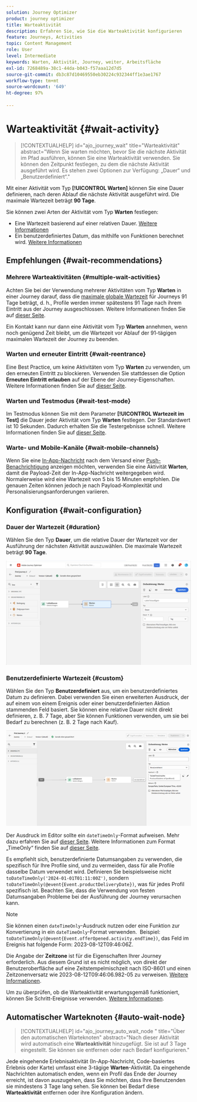 ```yaml
---
solution: Journey Optimizer
product: journey optimizer
title: Warteaktivität
description: Erfahren Sie, wie Sie die Warteaktivität konfigurieren
feature: Journeys, Activities
topic: Content Management
role: User
level: Intermediate
keywords: Warten, Aktivität, Journey, weiter, Arbeitsfläche
exl-id: 7268489a-38c1-44da-b043-f57aaa12d7d5
source-git-commit: db3c87d10469550eb30224c932344ff1e3ae1767
workflow-type: tm+mt
source-wordcount: '649'
ht-degree: 97%

---
```


# Warteaktivität {#wait-activity}

>[!CONTEXTUALHELP]
>id="ajo_journey_wait"
>title="Warteaktivität"
>abstract="Wenn Sie warten möchten, bevor Sie die nächste Aktivität im Pfad ausführen, können Sie eine Warteaktivität verwenden. Sie können den Zeitpunkt festlegen, zu dem die nächste Aktivität ausgeführt wird. Es stehen zwei Optionen zur Verfügung: „Dauer“ und „Benutzerdefiniert“."

Mit einer Aktivität vom Typ **[!UICONTROL Warten]** können Sie eine Dauer definieren, nach deren Ablauf die nächste Aktivität ausgeführt wird.  Die maximale Wartezeit beträgt **90 Tage**.

Sie können zwei Arten der Aktivität vom Typ **Warten** festlegen:

* Eine Wartezeit basierend auf einer relativen Dauer. [Weitere Informationen](#duration)
* Ein benutzerdefiniertes Datum, das mithilfe von Funktionen berechnet wird. [Weitere Informationen](#custom)

<!--
* [Email send time optimization](#email_send_time_optimization)
* [Fixed date](#fixed_date) 
-->

## Empfehlungen {#wait-recommendations}

### Mehrere Warteaktivitäten {#multiple-wait-activities}

Achten Sie bei der Verwendung mehrerer Aktivitäten vom Typ **Warten** in einer Journey darauf, dass die [maximale globale Wartezeit](journey-properties.md#global_timeout) für Journeys 91 Tage beträgt, d. h., Profile werden immer spätestens 91 Tage nach ihrem Eintritt aus der Journey ausgeschlossen. Weitere Informationen finden Sie auf [dieser Seite](journey-properties.md#global_timeout).

Ein Kontakt kann nur dann eine Aktivität vom Typ **Warten** annehmen, wenn noch genügend Zeit bleibt, um die Wartezeit vor Ablauf der 91-tägigen maximalen Wartezeit der Journey zu beenden.

### Warten und erneuter Eintritt {#wait-reentrance}

Eine Best Practice, um keine Aktivitäten vom Typ **Warten** zu verwenden, um den erneuten Eintritt zu blockieren. Verwenden Sie stattdessen die Option **Erneuten Eintritt erlauben** auf der Ebene der Journey-Eigenschaften. Weitere Informationen finden Sie auf [dieser Seite](../building-journeys/journey-properties.md#entrance).

### Warten und Testmodus {#wait-test-mode}

Im Testmodus können Sie mit dem Parameter **[!UICONTROL Wartezeit im Test]** die Dauer jeder Aktivität vom Typ **Warten** festlegen. Der Standardwert ist 10 Sekunden. Dadurch erhalten Sie die Testergebnisse schnell. Weitere Informationen finden Sie auf [dieser Seite](../building-journeys/testing-the-journey.md).

### Warte- und Mobile-Kanäle {#wait-mobile-channels}

Wenn Sie eine [In-App-Nachricht](../in-app/create-in-app.md) nach dem Versand einer [Push-Benachrichtigung](../push/get-started-push.md) anzeigen möchten, verwenden Sie eine Aktivität **Warten**, damit die Payload-Zeit der In-App-Nachricht weitergegeben wird. Normalerweise wird eine Wartezeit von 5 bis 15 Minuten empfohlen. Die genauen Zeiten können jedoch je nach Payload-Komplexität und Personalisierungsanforderungen variieren.

## Konfiguration {#wait-configuration}

### Dauer der Wartezeit {#duration}

Wählen Sie den Typ **Dauer**, um die relative Dauer der Wartezeit vor der Ausführung der nächsten Aktivität auszuwählen. Die maximale Wartezeit beträgt **90 Tage**.

![Definieren der Wartezeit](assets/journey55.png)

<!--
## Fixed date wait{#fixed_date}

Select the date for the execution of the next activity.

![](assets/journey56.png)

-->

### Benutzerdefinierte Wartezeit {#custom}

Wählen Sie den Typ **Benutzerdefiniert** aus, um ein benutzerdefiniertes Datum zu definieren. Dabei verwenden Sie einen erweiterten Ausdruck, der auf einem von einem Ereignis oder einer benutzerdefinierten Aktion stammenden Feld basiert. Sie können eine relative Dauer nicht direkt definieren, z. B. 7 Tage, aber Sie können Funktionen verwenden, um sie bei Bedarf zu berechnen (z. B. 2 Tage nach Kauf).

![Definieren einer benutzerdefinierten Wartezeit mit einem Ausdruck](assets/journey57.png)

Der Ausdruck im Editor sollte ein `dateTimeOnly`-Format aufweisen. Mehr dazu erfahren Sie auf [dieser Seite](expression/expressionadvanced.md). Weitere Informationen zum Format „TimeOnly“ finden Sie auf [dieser Seite](expression/data-types.md).

Es empfiehlt sich, benutzerdefinierte Datumsangaben zu verwenden, die spezifisch für Ihre Profile sind, und zu vermeiden, dass für alle Profile dasselbe Datum verwendet wird. Definieren Sie beispielsweise nicht `toDateTimeOnly('2024-01-01T01:11:00Z')`, sondern `toDateTimeOnly(@event{Event.productDeliveryDate})`, was für jedes Profil spezifisch ist. Beachten Sie, dass die Verwendung von festen Datumsangaben Probleme bei der Ausführung der Journey verursachen kann.


>[!NOTE]
>
>Sie können einen `dateTimeOnly`-Ausdruck nutzen oder eine Funktion zur Konvertierung in ein `dateTimeOnly`-Format verwenden.  Beispiel: `toDateTimeOnly(@event{Event.offerOpened.activity.endTime})`, das Feld im Ereignis hat folgende Form: 2023-08-12T09:46:06Z.
>
>Die Angabe der **Zeitzone** ist für die Eigenschaften Ihrer Journey erforderlich. Aus diesem Grund ist es nicht möglich, von direkt der Benutzeroberfläche auf eine Zeitstempelmischzeit nach ISO-8601 und einen Zeitzonenversatz wie 2023-08-12T09:46:06.982-05 zu verweisen. [Weitere Informationen](../building-journeys/timezone-management.md).


Um zu überprüfen, ob die Warteaktivität erwartungsgemäß funktioniert, können Sie Schritt-Ereignisse verwenden. [Weitere Informationen](../reports/query-examples.md#common-queries).

## Automatischer Warteknoten  {#auto-wait-node}


>[!CONTEXTUALHELP]
>id="ajo_journey_auto_wait_node "
>title="Über den automatischen Warteknoten"
>abstract="Nach dieser Aktivität wird automatisch eine **Warteaktivität** hinzugefügt. Sie ist auf 3 Tage eingestellt. Sie können sie entfernen oder nach Bedarf konfigurieren."

Jede eingehende Erlebnisaktivität (In-App-Nachricht, Code-basiertes Erlebnis oder Karte) umfasst eine 3-tägige **Warten**-Aktivität. Da eingehende Nachrichten automatisch enden, wenn ein Profil das Ende der Journey erreicht, ist davon auszugehen, dass Sie möchten, dass Ihre Benutzenden sie mindestens 3 Tage lang sehen. Sie können bei Bedarf diese **Warteaktivität** entfernen oder ihre Konfiguration ändern.